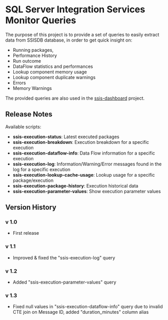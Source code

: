 SQL Server Integration Services Monitor Queries
===============================================

The purpose of this project is to provide a set of queries to easily extract data from SSISDB database, in order to get quick insight on:

* Running packages, 
* Performance History
* Run outcome
* DataFlow statistics and performances
* Lookup component memory usage
* Lookup component duplicate warnings
* Errors
* Memory Warnings

The provided queries are also used in the [ssis-dashboard](https://github.com/yorek/ssis-dashboard) project.
 
## Release Notes

Available scripts:

* **ssis-execution-status**: Latest executed packages
* **ssis-execution-breakdown**: Execution breakdown for a specific execution
* **ssis-execution-dataflow-info**: Data Flow information for a specific execution
* **ssis-execution-log**: Information/Warning/Error messages found in the log for a specific execution
* **ssis-execution-lookup-cache-usage**: Lookup usage for a specific package/execution
* **ssis-execution-package-history**: Execution historical data 
* **ssis-execution-parameter-values**: Show execution parameter values

## Version History

### v 1.0 

* First release 

### v 1.1

* Improved & fixed the "ssis-execution-log" query
 
### v 1.2

* Added "ssis-execution-parameter-values" query
 
### v 1.3

* Fixed null values in "ssis-execution-dataflow-info" query due to invalid CTE join on Message ID, added "duration_minutes" column alias


